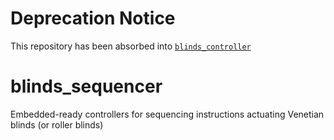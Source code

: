# Deprecation Notice
This repository has been absorbed into [`blinds_controller`](https://github.com/thinkier/blinds_controller/tree/main/core/sequencer)

# blinds_sequencer
Embedded-ready controllers for sequencing instructions actuating Venetian blinds (or roller blinds)
